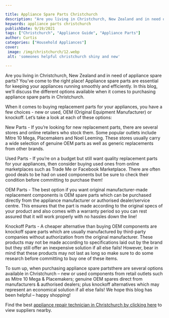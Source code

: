 ```yaml
---

title: Appliance Spare Parts Christchurch
description: "Are you living in Christchurch, New Zealand and in need of appliance spare parts? You’ve come to the right place! Appliance spare ...keep reading to learn"
keywords: appliance parts christchurch
publishDate: 9/19/2021
tags: ["Christchurch", "Appliance Guide", "Appliance Parts"]
author: Curtis
categories: ["Household Appliances"]
cover: 
 image: /img/christchurch/12.webp
 alt: 'someones helpful christchurch shiny and new'

---
```


Are you living in Christchurch, New Zealand and in need of appliance spare parts? You’ve come to the right place! Appliance spare parts are essential for keeping your appliances running smoothly and efficiently. In this blog, we’ll discuss the different options available when it comes to purchasing appliance spare parts in Christchurch.

When it comes to buying replacement parts for your appliances, you have a few choices - new or used, OEM (Original Equipment Manufacturer) or knockoff. Let’s take a look at each of these options: 

New Parts - If you’re looking for new replacement parts, there are several stores and online retailers who stock them. Some popular outlets include Mitre 10 Mega, Placemakers and Noel Leeming. These stores usually carry a wide selection of genuine OEM parts as well as generic replacements from other brands. 

Used Parts - If you’re on a budget but still want quality replacement parts for your appliances, then consider buying used ones from online marketplaces such as Trade Me or Facebook Marketplace. There are often good deals to be had on used components but be sure to check their condition before committing to purchase them! 

OEM Parts - The best option if you want original manufacturer-made replacement components is OEM spare parts which can be purchased directly from the appliance manufacturer or authorised dealer/service centre. This ensures that the part is made according to the original specs of your product and also comes with a warranty period so you can rest assured that it will work properly with no hassles down the line! 

Knockoff Parts - A cheaper alternative than buying OEM components are knockoff spare parts which are usually manufactured by third-party companies without authorization from the original manufacturer. These products may not be made according to specifications laid out by the brand but they still offer an inexpensive solution if all else fails! However, bear in mind that these products may not last as long so make sure to do some research before committing to buy one of these items. 

To sum up, when purchasing appliance spare partsthere are several options available in Christchurch – new or used components from retail outlets such as Mitre 10 Mega & Placemakers; genuine OEM spares direct from manufacturers & authorised dealers; plus knockoff alternatives which may represent an economical solution if all else fails! We hope this blog has been helpful – happy shopping!

Find the best <a href="/pages/appliance-repair-technicians-in-christchurch/">appliance repair technician in Christchurch by clicking here</a> to view suppliers nearby.
